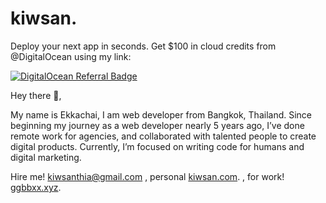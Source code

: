# kiwsan.

Deploy your next app in seconds. Get $100 in cloud credits from @DigitalOcean using my link:

[![DigitalOcean Referral Badge](https://web-platforms.sfo2.digitaloceanspaces.com/WWW/Badge%202.svg)](https://www.digitalocean.com/?refcode=0e2c3672d1dc&utm_campaign=Referral_Invite&utm_medium=Referral_Program&utm_source=badge)

Hey there 👋,

My name is Ekkachai,
I am web developer from Bangkok, Thailand.
Since beginning my journey as a web developer nearly 5 years ago, I’ve done remote work for agencies, and collaborated with talented people to create digital products. Currently, I’m focused on writing code for humans and digital marketing.

Hire me!
kiwsanthia@gmail.com
, personal
[kiwsan.com](https://kiwsan.com/).
, for work!
[ggbbxx.xyz](http://ggbbxx.xyz/).
